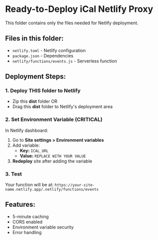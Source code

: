 # Ready-to-Deploy iCal Netlify Proxy

This folder contains only the files needed for Netlify deployment.

## Files in this folder:
- `netlify.toml` - Netlify configuration
- `package.json` - Dependencies  
- `netlify/functions/events.js` - Serverless function

## Deployment Steps:

### 1. Deploy THIS folder to Netlify
- Zip this **dist** folder OR
- Drag this **dist** folder to Netlify's deployment area

### 2. Set Environment Variable (CRITICAL)
In Netlify dashboard:
1. Go to **Site settings > Environment variables**
2. Add variable:
   - **Key:** `ICAL_URL`
   - **Value:** `REPLACE WITH YOUR VALUE`
3. **Redeploy** site after adding the variable

### 3. Test
Your function will be at:
`https://your-site-name.netlify.app/.netlify/functions/events`

## Features:
- 5-minute caching
- CORS enabled
- Environment variable security
- Error handling
